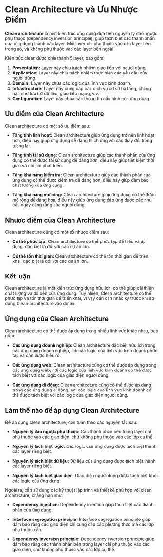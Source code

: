 # Clean Architecture và Ưu Nhược Điểm

**Clean architecture** là một kiến trúc ứng dụng dựa trên nguyên lý đảo ngược phụ thuộc (dependency inversion principle), giúp tách biệt các thành phần của ứng dụng thành các layer. Mỗi layer chỉ phụ thuộc vào các layer bên trong nó, và không phụ thuộc vào các layer bên ngoài.

Kiến trúc clean được chia thành 5 layer, bao gồm:

1. **Presentation:** Layer này chịu trách nhiệm giao tiếp với người dùng.
2. **Application:** Layer này chịu trách nhiệm thực hiện các yêu cầu của người dùng.
3. **Domain:** Layer này chứa các logic của lĩnh vực kinh doanh.
4. **Infrastructure:** Layer này cung cấp các dịch vụ cơ sở hạ tầng, chẳng hạn như lưu trữ dữ liệu, giao tiếp mạng, v.v.
5. **Configuration:** Layer này chứa các thông tin cấu hình của ứng dụng.

## Ưu điểm của Clean Architecture

Clean architecture có một số ưu điểm sau:

- **Tăng tính linh hoạt:** Clean architecture giúp ứng dụng trở nên linh hoạt hơn, điều này giúp ứng dụng dễ dàng thích ứng với các thay đổi trong tương lai.

- **Tăng tính tái sử dụng:** Clean architecture giúp các thành phần của ứng dụng có thể được tái sử dụng dễ dàng hơn, điều này giúp tiết kiệm thời gian và chi phí phát triển.

- **Tăng khả năng kiểm tra:** Clean architecture giúp các thành phần của ứng dụng có thể được kiểm tra dễ dàng hơn, điều này giúp đảm bảo chất lượng của ứng dụng.

- **Tăng khả năng mở rộng:** Clean architecture giúp ứng dụng có thể được mở rộng dễ dàng hơn, điều này giúp ứng dụng đáp ứng được các nhu cầu ngày càng tăng của người dùng.

## Nhược điểm của Clean Architecture

Clean architecture cũng có một số nhược điểm sau:

- **Có thể phức tạp:** Clean architecture có thể phức tạp để hiểu và áp dụng, đặc biệt là đối với các dự án lớn.

- **Có thể tốn thời gian:** Clean architecture có thể tốn thời gian để triển khai, đặc biệt là đối với các dự án lớn.

## Kết luận

Clean architecture là một kiến trúc ứng dụng hữu ích, có thể giúp cải thiện chất lượng và độ bền của ứng dụng. Tuy nhiên, Clean architecture có thể phức tạp và tốn thời gian để triển khai, vì vậy cần cân nhắc kỹ trước khi áp dụng Clean architecture vào dự án.

## Ứng dụng của Clean Architecture

Clean architecture có thể được áp dụng trong nhiều lĩnh vực khác nhau, bao gồm:

- **Các ứng dụng doanh nghiệp:** Clean architecture đặc biệt hữu ích trong các ứng dụng doanh nghiệp, nơi các logic của lĩnh vực kinh doanh phức tạp và cần được hiểu rõ.

- **Các ứng dụng web:** Clean architecture cũng có thể được áp dụng trong các ứng dụng web, nơi các logic của lĩnh vực kinh doanh có thể được tách biệt với các logic của giao diện người dùng.

- **Các ứng dụng di động:** Clean architecture cũng có thể được áp dụng trong các ứng dụng di động, nơi các logic của lĩnh vực kinh doanh có thể được tách biệt với các logic của giao diện người dùng.

## Làm thế nào để áp dụng Clean Architecture

Để áp dụng clean architecture, cần tuân theo các nguyên tắc sau:

- **Nguyên lý đảo ngược phụ thuộc:** Các thành phần bên trong layer chỉ phụ thuộc vào các giao diện, chứ không phụ thuộc vào các lớp cụ thể.

- **Nguyên lý tách biệt logic:** Các logic của ứng dụng được tách biệt thành các layer riêng biệt.

- **Nguyên lý tách biệt dữ liệu:** Dữ liệu của ứng dụng được tách biệt thành các layer riêng biệt.

- **Nguyên lý tách biệt giao diện:** Giao diện người dùng được tách biệt khỏi các logic của ứng dụng.

Ngoài ra, cần sử dụng các kỹ thuật lập trình và thiết kế phù hợp với clean architecture, chẳng hạn như:

- **Dependency injection:** Dependency injection giúp tách biệt các thành phần của ứng dụng.

- **Interface segregation principle:** Interface segregation principle giúp đảm bảo rằng các giao diện chỉ cung cấp các phương thức mà các lớp phụ thuộc cần.

- **Dependency inversion principle:** Dependency inversion principle giúp đảm bảo rằng các thành phần bên trong layer chỉ phụ thuộc vào các giao diện, chứ không phụ thuộc vào các lớp cụ thể.
